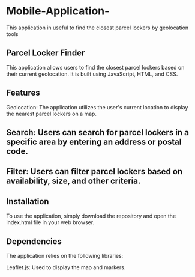 # Mobile-Application-
This application in useful to find the closest parcel lockers by geolocation tools 

## Parcel Locker Finder
This application allows users to find the closest parcel lockers based on their current geolocation. It is built using JavaScript, HTML, and CSS.

## Features
Geolocation: The application utilizes the user's current location to display the nearest parcel lockers on a map.

## Search: Users can search for parcel lockers in a specific area by entering an address or postal code.

## Filter: Users can filter parcel lockers based on availability, size, and other criteria.

## Installation
To use the application, simply download the repository and open the index.html file in your web browser.

## Dependencies
The application relies on the following libraries:

Leaflet.js: Used to display the map and markers.
